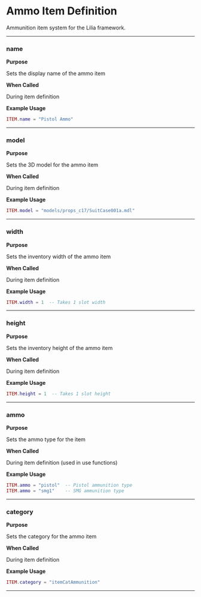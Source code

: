 # Ammo Item Definition

Ammunition item system for the Lilia framework.

---

### name

**Purpose**

Sets the display name of the ammo item

**When Called**

During item definition

**Example Usage**

```lua
ITEM.name = "Pistol Ammo"
```

---

### model

**Purpose**

Sets the 3D model for the ammo item

**When Called**

During item definition

**Example Usage**

```lua
ITEM.model = "models/props_c17/SuitCase001a.mdl"
```

---

### width

**Purpose**

Sets the inventory width of the ammo item

**When Called**

During item definition

**Example Usage**

```lua
ITEM.width = 1  -- Takes 1 slot width
```

---

### height

**Purpose**

Sets the inventory height of the ammo item

**When Called**

During item definition

**Example Usage**

```lua
ITEM.height = 1  -- Takes 1 slot height
```

---

### ammo

**Purpose**

Sets the ammo type for the item

**When Called**

During item definition (used in use functions)

**Example Usage**

```lua
ITEM.ammo = "pistol"  -- Pistol ammunition type
ITEM.ammo = "smg1"    -- SMG ammunition type
```

---

### category

**Purpose**

Sets the category for the ammo item

**When Called**

During item definition

**Example Usage**

```lua
ITEM.category = "itemCatAmmunition"
```

---

